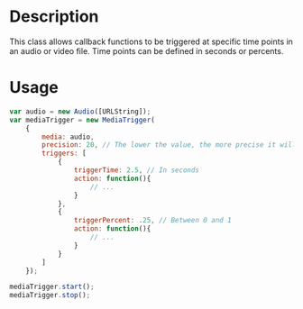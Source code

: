 Description
==================
This class allows callback functions to be triggered at specific time points in an audio or video file.
Time points can be defined in seconds or percents.

Usage
==================

```javascript
var audio = new Audio([URLString]);
var mediaTrigger = new MediaTrigger(
    {
        media: audio, 
        precision: 20, // The lower the value, the more precise it will be. You probably shouldn't go under 15 though.
        triggers: [
            {	
                triggerTime: 2.5, // In seconds
                action: function(){ 
                    // ...
                }
            },
            {	
                triggerPercent: .25, // Between 0 and 1 
                action: function(){ 
                    // ...
                }
            }
        ]
    });

mediaTrigger.start();
mediaTrigger.stop();
```